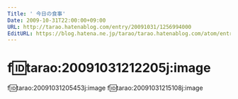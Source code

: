 ```yaml
---
Title: ' 今日の食事'
Date: 2009-10-31T22:00:00+09:00
URL: http://tarao.hatenablog.com/entry/20091031/1256994000
EditURL: https://blog.hatena.ne.jp/tarao/tarao.hatenablog.com/atom/entry/6653586347149236409
---
```


f:id:tarao:20091031212205j:image
=====
f:id:tarao:20091031205453j:image
f:id:tarao:20091031215108j:image
